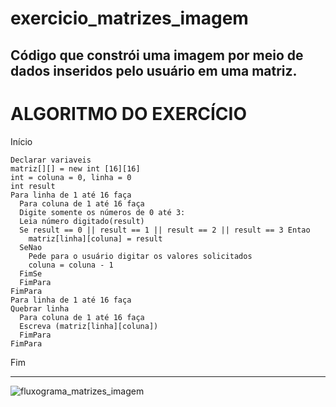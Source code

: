 # exercicio_matrizes_imagem
Código que constrói uma imagem por meio de dados inseridos pelo usuário em uma matriz. 
------------------------------------------------------
# ALGORITMO DO EXERCÍCIO
Início

	Declarar variaveis 
	matriz[][] = new int [16][16]
	int = coluna = 0, linha = 0
	int result
 	Para linha de 1 até 16 faça 
	  Para coluna de 1 até 16 faça 
	  Digite somente os números de 0 até 3:
	  Leia número digitado(result)
	  Se result == 0 || result == 1 || result == 2 || result == 3 Entao
		matriz[linha][coluna] = result
	  SeNao 
		Pede para o usuário digitar os valores solicitados
		coluna = coluna - 1
	  FimSe
	  FimPara			
	FimPara
	Para linha de 1 até 16 faça 
	Quebrar linha
	  Para coluna de 1 até 16 faça
	  Escreva (matriz[linha][coluna])
	  FimPara
	FimPara
  
Fim

------------------------------------------------------
![fluxograma_matrizes_imagem](https://user-images.githubusercontent.com/84599880/171444170-259081f3-b5dd-4d42-809e-807805938631.png)
